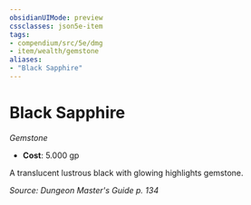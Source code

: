 ```yaml
---
obsidianUIMode: preview
cssclasses: json5e-item
tags:
- compendium/src/5e/dmg
- item/wealth/gemstone
aliases: 
- "Black Sapphire"
---
```

# Black Sapphire
*Gemstone*  

- **Cost**: 5.000 gp

A translucent lustrous black with glowing highlights gemstone.

*Source: Dungeon Master's Guide p. 134*